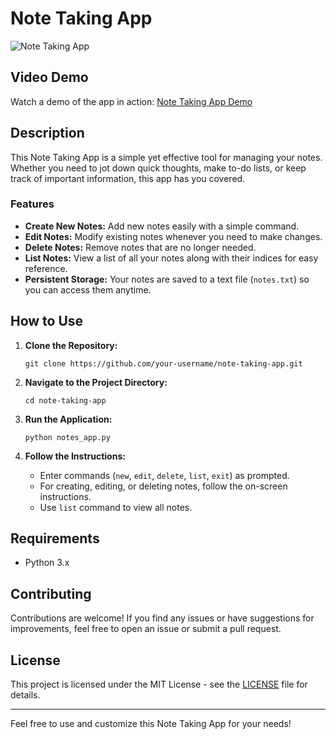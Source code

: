 # Note Taking App

![Note Taking App](https://i.postimg.cc/GmvC09Fs/image.png)

## Video Demo

Watch a demo of the app in action: [Note Taking App Demo](https://www.loom.com/share/84a950e224ff4116be78043a5b5d23d9?sid=7f5995d8-ec0a-491a-8cb2-86d776c723e1)

## Description

This Note Taking App is a simple yet effective tool for managing your notes. Whether you need to jot down quick thoughts, make to-do lists, or keep track of important information, this app has you covered.

### Features

- **Create New Notes:** Add new notes easily with a simple command.
- **Edit Notes:** Modify existing notes whenever you need to make changes.
- **Delete Notes:** Remove notes that are no longer needed.
- **List Notes:** View a list of all your notes along with their indices for easy reference.
- **Persistent Storage:** Your notes are saved to a text file (`notes.txt`) so you can access them anytime.

## How to Use

1. **Clone the Repository:**
   ```
   git clone https://github.com/your-username/note-taking-app.git
   ```

2. **Navigate to the Project Directory:**
   ```
   cd note-taking-app
   ```

3. **Run the Application:**
   ```
   python notes_app.py
   ```

4. **Follow the Instructions:**
   - Enter commands (`new`, `edit`, `delete`, `list`, `exit`) as prompted.
   - For creating, editing, or deleting notes, follow the on-screen instructions.
   - Use `list` command to view all notes.

## Requirements

- Python 3.x

## Contributing

Contributions are welcome! If you find any issues or have suggestions for improvements, feel free to open an issue or submit a pull request.

## License

This project is licensed under the MIT License - see the [LICENSE](LICENSE) file for details.

---

Feel free to use and customize this Note Taking App for your needs!
